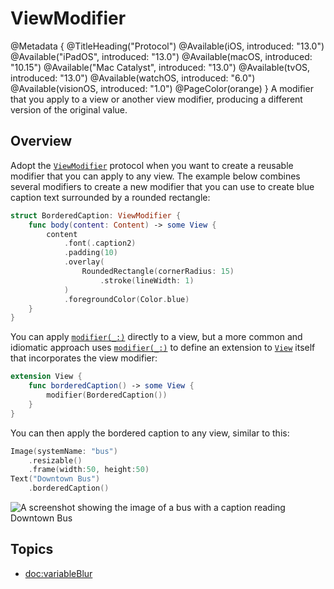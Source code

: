 # ViewModifier

@Metadata {
    @TitleHeading("Protocol")
    @Available(iOS, introduced: "13.0")
    @Available("iPadOS", introduced: "13.0")
    @Available(macOS, introduced: "10.15")
    @Available("Mac Catalyst", introduced: "13.0")
    @Available(tvOS, introduced: "13.0")
    @Available(watchOS, introduced: "6.0")
    @Available(visionOS, introduced: "1.0")
    @PageColor(orange)
}
A modifier that you apply to a view or another view modifier, producing a different version of the original value.

## Overview
Adopt the [`ViewModifier`](https://developer.apple.com/documentation/swiftui/viewmodifier) protocol when you want to create a reusable modifier that you can apply to any view. The example below combines several modifiers to create a new modifier that you can use to create blue caption text surrounded by a rounded rectangle:
```swift
struct BorderedCaption: ViewModifier {
    func body(content: Content) -> some View {
        content
            .font(.caption2)
            .padding(10)
            .overlay(
                RoundedRectangle(cornerRadius: 15)
                    .stroke(lineWidth: 1)
            )
            .foregroundColor(Color.blue)
    }
}
```
You can apply [`modifier(_:)`](https://developer.apple.com/documentation/swiftui/view/modifier\(_:\)) directly to a view, but a more common and idiomatic approach uses [`modifier(_:)`](https://developer.apple.com/documentation/swiftui/view/modifier\(_:\)) to define an extension to [`View`](https://developer.apple.com/documentation/swiftui/view) itself that incorporates the view modifier:
```swift
extension View {
    func borderedCaption() -> some View {
        modifier(BorderedCaption())
    }
}
```
You can then apply the bordered caption to any view, similar to this:
```swift
Image(systemName: "bus")
    .resizable()
    .frame(width:50, height:50)
Text("Downtown Bus")
    .borderedCaption()
```
![A screenshot showing the image of a bus with a caption reading Downtown Bus](ViewModifier-Image)

## Topics

- <doc:variableBlur>
